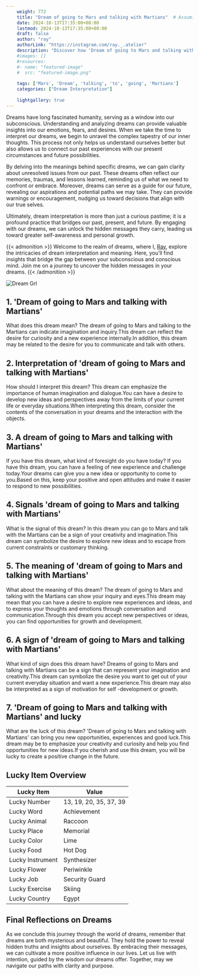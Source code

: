 ```yaml
---
    weight: 772
    title: "Dream of going to Mars and talking with Martians"  # Assuming 'title' column exists
    date: 2024-10-13T17:35:00+08:00
    lastmod: 2024-10-13T17:35:00+08:00
    draft: false
    author: "ray"
    authorLink: "https://instagram.com/ray._.atelier"
    description: "Discover how 'Dream of going to Mars and talking with Martians' can interpret your future and uncover its significant meanings in your life."
    #images: []
    #resources:
    #- name: "featured-image"
    #  src: "featured-image.png"
    
    tags: ['Mars', 'Dream', 'talking', 'to', 'going', 'Martians']
    categories: ["Dream Interpretation"]
    
    lightgallery: true
---
```

    
Dreams have long fascinated humanity, serving as a window into our subconscious. Understanding and analyzing dreams can provide valuable insights into our emotions, fears, and desires. When we take the time to interpret our dreams, we begin to unravel the complex tapestry of our inner thoughts. This process not only helps us understand ourselves better but also allows us to connect our past experiences with our present circumstances and future possibilities.

By delving into the meanings behind specific dreams, we can gain clarity about unresolved issues from our past. These dreams often reflect our memories, traumas, and lessons learned, reminding us of what we need to confront or embrace. Moreover, dreams can serve as a guide for our future, revealing our aspirations and potential paths we may take. They can provide warnings or encouragement, nudging us toward decisions that align with our true selves.

Ultimately, dream interpretation is more than just a curious pastime; it is a profound practice that bridges our past, present, and future. By engaging with our dreams, we can unlock the hidden messages they carry, leading us toward greater self-awareness and personal growth.

{{< admonition >}}
Welcome to the realm of dreams, where I, [Ray](https://instagram.com/ray._.atelier), explore the intricacies of dream interpretation and meaning. Here, you’ll find insights that bridge the gap between your subconscious and conscious mind. Join me on a journey to uncover the hidden messages in your dreams.
{{< /admonition >}}

![Dream Grl](https://cdn.pixabay.com/photo/2017/11/02/03/35/gothic-2910057_1280.jpg "Dream Grl")

## 1. 'Dream of going to Mars and talking with Martians'
What does this dream mean?
The dream of going to Mars and talking to the Martians can indicate imagination and inquiry.This dream can reflect the desire for curiosity and a new experience internally.In addition, this dream may be related to the desire for you to communicate and talk with others.

## 2. Interpretation of 'dream of going to Mars and talking with Martians'
How should I interpret this dream?
This dream can emphasize the importance of human imagination and dialogue.You can have a desire to develop new ideas and perspectives away from the limits of your current life or everyday situations.When interpreting this dream, consider the contents of the conversation in your dreams and the interaction with the objects.

## 3. A dream of going to Mars and talking with Martians'
If you have this dream, what kind of foresight do you have today?
If you have this dream, you can have a feeling of new experience and challenge today.Your dreams can give you a new idea or opportunity to come to you.Based on this, keep your positive and open attitudes and make it easier to respond to new possibilities.

## 4. Signals 'dream of going to Mars and talking with Martians'
What is the signal of this dream?
In this dream you can go to Mars and talk with the Martians can be a sign of your creativity and imagination.This dream can symbolize the desire to explore new ideas and to escape from current constraints or customary thinking.

## 5. The meaning of 'dream of going to Mars and talking with Martians'
What about the meaning of this dream?
The dream of going to Mars and talking with the Martians can show your inquiry and eyes.This dream may mean that you can have a desire to explore new experiences and ideas, and to express your thoughts and emotions through conversation and communication.Through this dream you accept new perspectives or ideas, you can find opportunities for growth and development.

## 6. A sign of 'dream of going to Mars and talking with Martians'
What kind of sign does this dream have?
Dreams of going to Mars and talking with Martians can be a sign that can represent your imagination and creativity.This dream can symbolize the desire you want to get out of your current everyday situation and want a new experience.This dream may also be interpreted as a sign of motivation for self -development or growth.

## 7. 'Dream of going to Mars and talking with Martians' and lucky
What are the luck of this dream?
'Dream of going to Mars and talking with Martians' can bring you new opportunities, experiences and good luck.This dream may be to emphasize your creativity and curiosity and help you find opportunities for new ideas.If you cherish and use this dream, you will be lucky to create a positive change in the future.

## Lucky Item Overview
| Lucky Item          | Value              |
|---------------|--------------------|
| Lucky Number        | 13, 19, 20, 35, 37, 39  |
| Lucky Word          | Achievement |
| Lucky Animal        | Raccoon |
| Lucky Place         | Memorial     |
| Lucky Color         | Lime     |
| Lucky Food          | Hot Dog      |
| Lucky Instrument    | Synthesizer |
| Lucky Flower        | Periwinkle    |
| Lucky Job           | Security Guard       |
| Lucky Exercise      | Skiing  |
| Lucky Country       | Egypt    |


##  Final Reflections on Dreams

As we conclude this journey through the world of dreams, remember that dreams are both mysterious and beautiful. They hold the power to reveal hidden truths and insights about ourselves. By embracing their messages, we can cultivate a more positive influence in our lives. Let us live with intention, guided by the wisdom our dreams offer. Together, may we navigate our paths with clarity and purpose.
